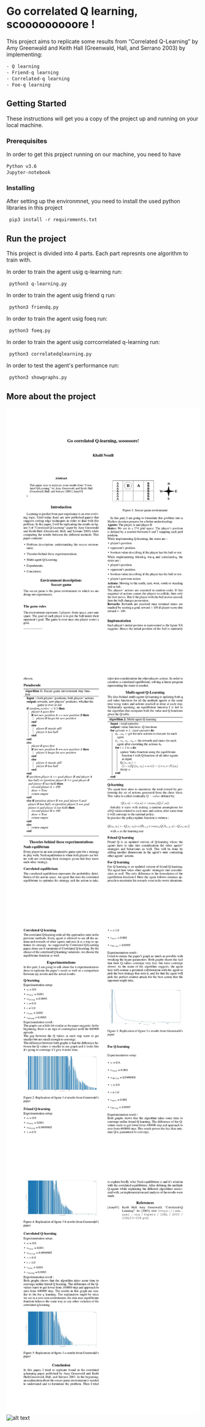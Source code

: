 # Go correlated Q learning, scooooooooore !

This project aims to replicate some results from “Correlated Q-Learning” by Amy Greenwald and Keith Hall (Greenwald, Hall, and Serrano 2003) by implementing:
```
- Q learning
- Friend-q learning 
- Correlated-q learning 
- Foe-q learning
```

## Getting Started

These instructions will get you a copy of the project up and running on your local machine.
### Prerequisites

In order to get this prpject running on our machine, you need to have

```
Python v3.6
Jupyter-notebook
```

### Installing

After setting up the environmnet, you need to install the used python libraries in this project

```
 pip3 install -r requirements.txt
```

## Run the project
This project is divided into 4 parts.
Each part represnts one algorithm to train with.

In order to train the agent usig q-learning run:
```
 python3 q-learning.py
```
In order to train the agent usig friend q run:
```
 python3 friendq.py
```
In order to train the agent usig foeq run:
```
 python3 foeq.py
```
In order to train the agent usig corrcorrelated q-learning run:
```
 python3 correlatedqlearning.py
```

In order to test the agent's performance run:
```
 python3 showgraphs.py
```


## More about the project 

![alt text](./jpgs/Soccergame1.jpg)
![alt text](./jpgs/Soccergame2.jpg)
![alt text](./jpgs/Soccergame3.jpg)
![alt text](./jpgs/Soccergame4.jpg)
![alt text](./jpgs/Soccergame5.jpg)